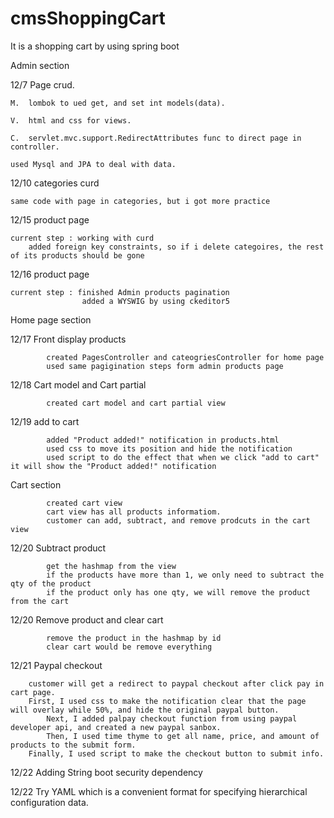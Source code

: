 # cmsShoppingCart
It is a shopping cart by using spring boot

Admin section

12/7 Page crud. 

	M.  lombok to ued get, and set int models(data).

	V.  html and css for views.

	C.  servlet.mvc.support.RedirectAttributes func to direct page in controller.

	used Mysql and JPA to deal with data.

12/10 categories curd

	same code with page in categories, but i got more practice 

12/15 product page

	current step : working with curd 
		added foreign key constraints, so if i delete categoires, the rest of its products should be gone

12/16 product page

	current step : finished Admin products pagination
               		added a WYSWIG by using ckeditor5
               
Home page section

12/17 Front display products

            created PagesController and cateogriesController for home page
            used same pagigination steps form admin products page

12/18 Cart model and Cart partial

           	created cart model and cart partial view

12/19 add to cart

            added "Product added!" notification in products.html
            used css to move its position and hide the notification
            used script to do the effect that when we click "add to cart" it will show the "Product added!" notification

Cart section

        	created cart view
            cart view has all products informatiom.
            customer can add, subtract, and remove prodcuts in the cart view

12/20 Subtract product

            get the hashmap from the view
            if the products have more than 1, we only need to subtract the qty of the product
            if the product only has one qty, we will remove the product from the cart
			
12/20 Remove product and clear cart

            remove the product in the hashmap by id
            clear cart would be remove everything

12/21 Paypal checkout

		customer will get a redirect to paypal checkout after click pay in cart page. 
		First, I used css to make the notification clear that the page will overlay while 50%, and hide the original paypal button.
        	Next, I added palpay checkout function from using paypal developer api, and created a new paypal sanbox.
        	Then, I used time thyme to get all name, price, and amount of products to the submit form.
		Finally, I used script to make the checkout button to submit info.
         

12/22 Adding String boot security dependency

12/22 Try YAML which is a convenient format for specifying hierarchical configuration data.
	
